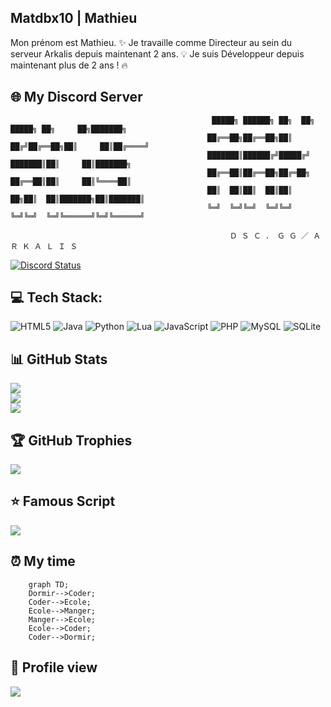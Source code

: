 ## Matdbx10 | Mathieu

Mon prénom est Mathieu. ✨
Je travaille comme Directeur au sein du serveur Arkalis depuis maintenant 2 ans. 💡
Je suis Développeur depuis maintenant plus de 2 ans ! 🔥

## 🌐 My Discord Server

                                                 █████╗ ██████╗ ██╗  ██╗ █████╗ ██╗     ██╗███████╗
                                                ██╔══██╗██╔══██╗██║ ██╔╝██╔══██╗██║     ██║██╔════╝
                                                ███████║██████╔╝█████╔╝ ███████║██║     ██║███████╗
                                                ██╔══██║██╔══██╗██╔═██╗ ██╔══██║██║     ██║╚════██║
                                                ██║  ██║██║  ██║██║  ██╗██║  ██║███████╗██║███████║
                                                ╚═╝  ╚═╝╚═╝  ╚═╝╚═╝  ╚═╝╚═╝  ╚═╝╚══════╝╚═╝╚══════╝
                                                   
                                                     Ｄ Ｓ Ｃ ． Ｇ Ｇ ／ Ａ Ｒ Ｋ Ａ Ｌ Ｉ Ｓ 
<a href="https://discord.gg/uk7ww4QMn6" title=""><img alt="Discord Status" src="https://discordapp.com/api/guilds/996791677287157791/widget.png"></a>
## 💻 Tech Stack:
![HTML5](https://img.shields.io/badge/html5-%23E34F26.svg?style=flat&logo=html5&logoColor=white) ![Java](https://img.shields.io/badge/java-%23ED8B00.svg?style=flat&logo=java&logoColor=white) ![Python](https://img.shields.io/badge/python-3670A0?style=flat&logo=python&logoColor=ffdd54) ![Lua](https://img.shields.io/badge/lua-%232C2D72.svg?style=flat&logo=lua&logoColor=white) ![JavaScript](https://img.shields.io/badge/javascript-%23323330.svg?style=flat&logo=javascript&logoColor=%23F7DF1E) ![PHP](https://img.shields.io/badge/php-%23777BB4.svg?style=flat&logo=php&logoColor=white) ![MySQL](https://img.shields.io/badge/mysql-%2300f.svg?style=flat&logo=mysql&logoColor=white) ![SQLite](https://img.shields.io/badge/sqlite-%2307405e.svg?style=flat&logo=sqlite&logoColor=white)
## 📊 GitHub Stats
![](https://github-readme-stats.vercel.app/api?username=Matdbx10&theme=dark&hide_border=true&include_all_commits=false&count_private=false)<br/>
![](https://github-readme-streak-stats.herokuapp.com/?user=Matdbx10&theme=dark&hide_border=true)<br/>
![](https://github-readme-stats.vercel.app/api/top-langs/?username=Matdbx10&theme=dark&hide_border=true&include_all_commits=false&count_private=false&layout=compact)
## 🏆 GitHub Trophies
![](https://github-profile-trophy.vercel.app/?username=Matdbx10&theme=darkhub&no-frame=true&no-bg=false&margin-w=4)
## ⭐️ Famous Script
![](https://github-readme-stats.vercel.app/api/pin/?username=Matdbx10&theme=dark&repo=mAdmin&hide_border=true)
## ⏰ My time
```mermaid 
    graph TD;
    Dormir-->Coder;
    Coder-->Ecole;
    Ecole-->Manger;
    Manger-->Ecole;
    Ecole-->Coder;
    Coder-->Dormir;
```
## 👀 Profile view
![](https://profile-counter.glitch.me/Matdbx10/count.svg)
